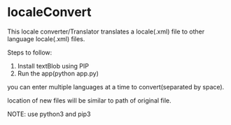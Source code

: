 # localeConvert
This locale converter/Translator translates a locale(.xml) file to other language locale(.xml) files.

Steps to follow:

1. Install textBlob using PIP
2. Run the app(python app.py)

you can enter multiple languages at a time to convert(separated by space).

location of new files will be similar to path of original file.

NOTE: use python3 and pip3
